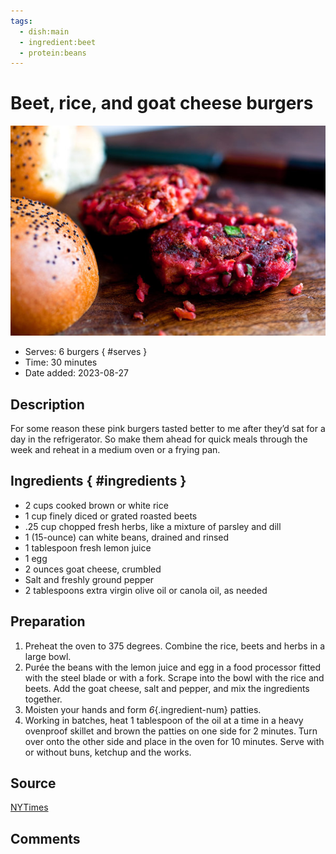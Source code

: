 ```yaml
---
tags:
  - dish:main
  - ingredient:beet
  - protein:beans
---
```

# Beet, rice, and goat cheese burgers

![Recipe picture](../images/beet_rice_and-0.png)

- Serves: 6 burgers
{ #serves }
- Time: 30 minutes
- Date added: 2023-08-27

## Description

For some reason these pink burgers tasted better to me after they’d sat for a day in the refrigerator. So make them ahead for quick meals through the week and reheat in a medium oven or a frying pan.

## Ingredients { #ingredients }

- 2 cups cooked brown or white rice
- 1 cup finely diced or grated roasted beets
- .25 cup chopped fresh herbs, like a mixture of parsley and dill
- 1 (15-ounce) can white beans, drained and rinsed
- 1 tablespoon fresh lemon juice
- 1 egg
- 2 ounces goat cheese, crumbled
- Salt and freshly ground pepper
- 2 tablespoons extra virgin olive oil or canola oil, as needed

## Preparation

1. Preheat the oven to 375 degrees. Combine the rice, beets and herbs in a large bowl.
2. Purée the beans with the lemon juice and egg in a food processor fitted with the steel blade or with a fork. Scrape into the bowl with the rice and beets. Add the goat cheese, salt and pepper, and mix the ingredients together.
3. Moisten your hands and form *6*{.ingredient-num} patties.
4. Working in batches, heat 1 tablespoon of the oil at a time in a heavy ovenproof skillet and brown the patties on one side for 2 minutes. Turn over onto the other side and place in the oven for 10 minutes. Serve with or without buns, ketchup and the works.

## Source 

[NYTimes](https://cooking.nytimes.com/recipes/1015441-beet-rice-and-goat-cheese-burgers)

## Comments

